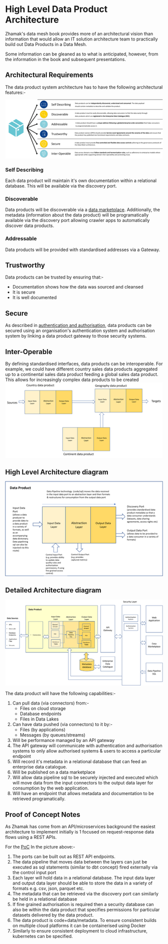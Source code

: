 # High Level Data Product Architecture

Zhamak's data mesh book provides more of an architectural vision than information that would allow an IT solution architecture team to practically build out Data Products in a Data Mesh.

Some information can be gleaned as to what is anticipated, however, from the information in the book and subsequent presentations.

## Architectural Requirements

The data product system architecture has to have the following architectural features:-

![data product architectural features](dp-architectural-features.png)

### Self Describing 
Each data product will maintain it's own documentation within a relational database. This will be available via the discovery port.

### Discoverable
Data products will be discoverable via a [data marketplace](data-marketplace.md). Additionally, the metadata (information about the data product) will be programatically available via the discovery port allowing crawler apps to automatically discover data products.

### Addressable
Data products will be provided with standardised addresses via a Gateway.

## Trustworthy
Data products can be trusted by ensuring that:-
* Documentation shows how the data was sourced and cleansed
* It is secure
* It is well documented

## Secure
As described in [authentication and authorisation](dp-authentication.md), data products can be secured using an organisation's authentication system and authorisation system by linking a data product gateway to those security systems.

## Inter-Operable
By defining standardised interfaces, data products can be interoperable. 
For example, we could have different country sales data products aggregated up to a continental sales data product  feeding a 
global sales data product. This allows for increasingly complex data products to be created
![image](dp-interoperability.png)

## High Level Architecture diagram
![image](dp-layer-architecture.png)

## Detailed Architecture diagram
![detailed data product architecture](detailed-dp-architecture.png)

The data product will have the following capabilities:-
1. Can pull data (via connectors) from:-
   * Files on cloud storage
   * Database endpoints
   * Files in Data Lakes
2. Can have data pushed (via connectors) to it by:-
   * Files (by applications)
   * Messages (by queues/streams)
3. Will be performance managed by an API gateway
4. The API gateway will communicate with authentication and authorisation systems to only allow authorised systems & users to access a particular endpoint
5. Will record it's metadata in a relational database that can feed an enterprise data catalogue.
6. Will be published on a data marketplace
7. Will allow data pipeline sql to be securely injected and executed which will move data from the input connectors to the output data layer for consumption by the web application.
8. Will have an endpoint that allows metadata and documentation to be retrieved programatically.

## Proof of Concept Notes
As Zhamak has come from an API/microservices background the easiest architecture to implement initially is 1 focused on request-response data flows using a REST APIs.

For the [PoC](dp-tands-poc.md) In the picture above:- 
1. The ports can be built out as REST API endpoints. 
2. The data pipeline that moves data between the layers can just be executed as sql statements (similar to dbt concept) fired externally via the control input port
3. Each layer will hold data in a relational database. The input data layer and output data layer should be able to store the data in a variety of formats e.g. csv, json, parquet etc.
4. The metadata that can be retrieved via the discovery port can similarly be held in a relational database
5. If fine grained authorisation is required then a security database can also be within the data product that specifies permissions for particular datasets delivered by the data product.
6. The data product is code+data/metadata. To ensure consistent builds on multiple cloud platforms it can be containerised using Docker
7. Similarly to ensure consistent deployment to cloud infrastructure, kubernetes can be specified.


